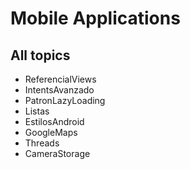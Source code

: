 # Mobile Applications

## All topics

- ReferencialViews
- IntentsAvanzado
- PatronLazyLoading
- Listas
- EstilosAndroid
- GoogleMaps
- Threads
- CameraStorage
